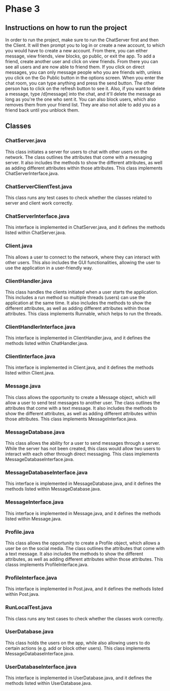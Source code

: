 # Phase 3 #

## Instructions on how to run the project ##
In order to run the project, make sure to run the ChatServer first and then the Client. It will then prompt you to log in or create a new account, to which you would have to create a new account. From there, you can either message, view friends, view blocks, go public, or exit the app. To add a friend, create another user and click on view friends. From there you can see all users and are now able to friend them. If you click on direct messages, you can only message people who you are friends with, unless you click on the Go Public button in the options screen. When you enter the chat room, you can type anything and press the send button. The other person has to click on the refresh button to see it. Also, if you want to delete a message, type /d[message] into the chat, and it'll delete the message as long as you're the one who sent it. You can also block users, which also removes them from your friend list. They are also not able to add you as a friend back until you unblock them.

## Classes ##

### ChatServer.java ###

This class initiates a server for users to chat with other users on the network. The class outlines the attributes that come with a messaging server. It also includes the methods to show the different attributes, as well as adding different attributes within those attributes. This class implements ChatServerInterface.java.

### ChatServerClientTest.java ###

This class runs any test cases to check whether the classes related to server and client work correctly.

### ChatServerInterface.java ###

This interface is implemented in ChatServer.java, and it defines the methods listed within ChatServer.java.

### Client.java ###

This allows a user to connect to the network, where they can interact with other users. This also includes the GUI functionalities, allowing the user to use the application in a user-friendly way.

### ClientHandler.java ###

This class handles the clients initiated when a user starts the application. This includes a run method so multiple threads (users) can use the application at the same time. It also includes the methods to show the different attributes, as well as adding different attributes within those attributes. This class implements Runnable, which helps to run the threads.

### ClientHandlerInterface.java ###

This interface is implemented in ClientHandler.java, and it defines the methods listed within ChatHandler.java.

### ClientInterface.java ###

This interface is implemented in Client.java, and it defines the methods listed within Client.java.

### Message.java ###

This class allows the opportunity to create a Message object, which will allow a user to send test messages to another user. The class outlines the attributes that come with a text message. It also includes the methods to show the different attributes, as well as adding different attributes within those attributes. This class implements MessageInterface.java.

### MessageDatabase.java ###

This class allows the ability for a user to send messages through a server. While the server has not been created, this class would allow two users to interact with each other through direct messaging. This class implements MessageDatabaseInterface.java.

### MessageDatabaseInterface.java ###

This interface is implemented in MessageDatabase.java, and it defines the methods listed within MessageDatabase.java.

### MessageInterface.java ###

This interface is implemented in Message.java, and it defines the methods listed within Message.java.

### Profile.java ###

This class allows the opportunity to create a Profile object, which allows a user be on the social media. The class outlines the attributes that come with a text message. It also includes the methods to show the different attributes, as well as adding different attributes within those attributes. This classs implements ProfileInterface.java.

### ProfileInterface.java ###

This interface is implemented in Post.java, and it defines the methods listed within Post.java.

### RunLocalTest.java ###

This class runs any test cases to check whether the classes work correctly.

### UserDatabase.java ###

This class holds the users on the app, while also allowing users to do certain actions (e.g. add or block other users). This class implements MessageDatabaseInterface.java.

### UserDatabaseInterface.java ###

This interface is implemented in UserDatabase.java, and it defines the methods listed within UserDatabase.java.
